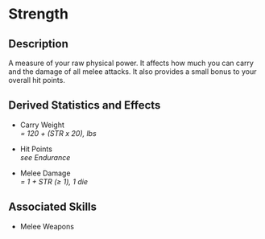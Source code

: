 # Strength

## Description

A measure of your raw physical power. It affects how much you can carry and the damage of all melee attacks. It also provides a small bonus to your overall hit points.

## Derived Statistics and Effects

- Carry Weight  
  *= 120 + (STR x 20), lbs*

- Hit Points  
  *see Endurance*

- Melee Damage  
  *= 1 + STR (≥ 1), 1 die*

## Associated Skills

- Melee Weapons